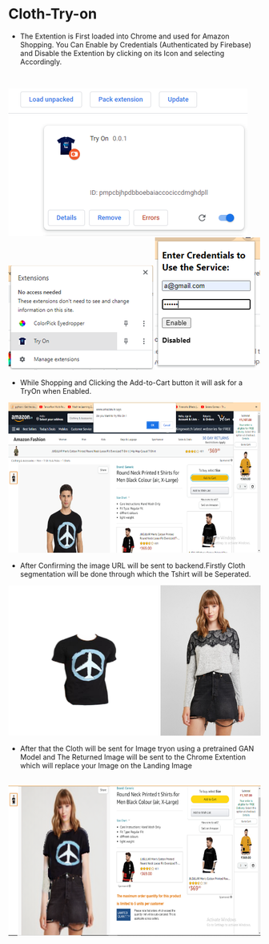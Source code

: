 # Cloth-Try-on

* The Extention is First loaded into Chrome and used for Amazon Shopping.
You Can Enable by Credentials (Authenticated by Firebase) and Disable the Extention by clicking on its Icon and selecting Accordingly.
<br>

![alt-text-1](https://raw.githubusercontent.com/shahashil/Cloth-Try-on/main/Images/to1.PNG "") ![alt-text-1](https://raw.githubusercontent.com/shahashil/Cloth-Try-on/main/Images/to2.PNG "") ![alt-text-1](https://raw.githubusercontent.com/shahashil/Cloth-Try-on/main/Images/to3.PNG "") 
<br>


* While Shopping and Clicking the Add-to-Cart button it will ask for a TryOn when Enabled.
<img src="https://raw.githubusercontent.com/shahashil/Cloth-Try-on/main/Images/to55.png"  width="600" height="300">
<br>

* After Confirming the image URL will be sent to backend.Firstly Cloth segmentation will be done through which the Tshirt will be Seperated.
<img src="https://raw.githubusercontent.com/shahashil/Cloth-Try-on/main/Images/image.png"  width="300" height="300">
<img src="https://raw.githubusercontent.com/shahashil/Cloth-Try-on/main/Images/ori.jpg"  width="200" height="300">
<br>

* After that the Cloth will be sent for Image tryon using a pretrained GAN Model and The Returned Image will be sent to the Chrome Extention which will replace your Image on the Landing Image
<br>
<img src="https://raw.githubusercontent.com/shahashil/Cloth-Try-on/main/Images/tp66.png"  width="600" height="300">
<br>

